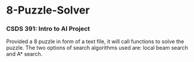 # 8-Puzzle-Solver
### CSDS 391: Intro to AI Project
Provided a 8 puzzle in form of a text file, it will call functions to solve the puzzle.
The two options of search algorithms used are: local beam search and A* search.
